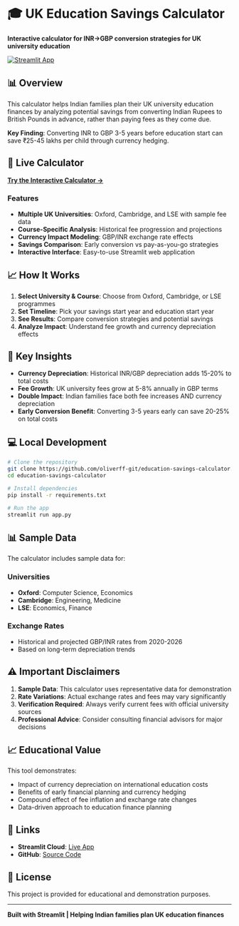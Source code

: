 # 🎓 UK Education Savings Calculator

**Interactive calculator for INR→GBP conversion strategies for UK university education**

[![Streamlit App](https://static.streamlit.io/badges/streamlit_badge_black_white.svg)](https://YOUR-APP-URL.streamlit.app)

## 📊 Overview

This calculator helps Indian families plan their UK university education finances by analyzing potential savings from converting Indian Rupees to British Pounds in advance, rather than paying fees as they come due.

**Key Finding**: Converting INR to GBP 3-5 years before education start can save ₹25-45 lakhs per child through currency hedging.

## 🚀 Live Calculator

**[Try the Interactive Calculator →](https://YOUR-APP-URL.streamlit.app)**

### Features

- **Multiple UK Universities**: Oxford, Cambridge, and LSE with sample fee data
- **Course-Specific Analysis**: Historical fee progression and projections
- **Currency Impact Modeling**: GBP/INR exchange rate effects
- **Savings Comparison**: Early conversion vs pay-as-you-go strategies
- **Interactive Interface**: Easy-to-use Streamlit web application

## 📈 How It Works

1. **Select University & Course**: Choose from Oxford, Cambridge, or LSE programmes
2. **Set Timeline**: Pick your savings start year and education start year
3. **See Results**: Compare conversion strategies and potential savings
4. **Analyze Impact**: Understand fee growth and currency depreciation effects

## 🎯 Key Insights

- **Currency Depreciation**: Historical INR/GBP depreciation adds 15-20% to total costs
- **Fee Growth**: UK university fees grow at 5-8% annually in GBP terms
- **Double Impact**: Indian families face both fee increases AND currency depreciation
- **Early Conversion Benefit**: Converting 3-5 years early can save 20-25% on total costs

## 💻 Local Development

```bash
# Clone the repository
git clone https://github.com/oliverff-git/education-savings-calculator.git
cd education-savings-calculator

# Install dependencies
pip install -r requirements.txt

# Run the app
streamlit run app.py
```

## 📊 Sample Data

The calculator includes sample data for:

### Universities
- **Oxford**: Computer Science, Economics
- **Cambridge**: Engineering, Medicine
- **LSE**: Economics, Finance

### Exchange Rates
- Historical and projected GBP/INR rates from 2020-2026
- Based on long-term depreciation trends

## ⚠️ Important Disclaimers

1. **Sample Data**: This calculator uses representative data for demonstration
2. **Rate Variations**: Actual exchange rates and fees may vary significantly
3. **Verification Required**: Always verify current fees with official university sources
4. **Professional Advice**: Consider consulting financial advisors for major decisions

## 📈 Educational Value

This tool demonstrates:
- Impact of currency depreciation on international education costs
- Benefits of early financial planning and currency hedging
- Compound effect of fee inflation and exchange rate changes
- Data-driven approach to education finance planning

## 🔗 Links

- **Streamlit Cloud**: [Live App](https://YOUR-APP-URL.streamlit.app)
- **GitHub**: [Source Code](https://github.com/oliverff-git/education-savings-calculator)

## 📄 License

This project is provided for educational and demonstration purposes.

---

**Built with Streamlit | Helping Indian families plan UK education finances**